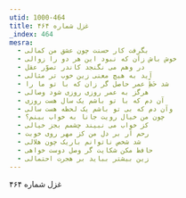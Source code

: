 ```yaml
---
utid: 1000-464
title: غزل شماره ۴۶۴
_index: 464
mesra:
  - بگرفت کار حسنت چون عشق من کمالی
  - خوش باش زآن که نبود این هر دو را زوالی
  - در وهم می نگنجد کاندر تصوّر عقل
  - آید به هیچ معنی زین خوب تر مثالی
  - شد حَظِّ عمر حاصل گر زان که با تو ما را
  - هرگز به عمر روزی روزی شود وصالی
  - آن دم که با تو باشم یک سال هست روزی
  - وآن دم که بی تو باشم یک لحظه هست سالی
  - چون من خیال رویت جانا به خواب بینم؟
  - کز خواب می نبیند چشمم بجز خیالی
  - رحم آر بر دل من کز مهر روی خوبت
  - شد شخص ناتوانم باریک چون هلالی
  - حافظ مکن شکایت گر وصل دوست خواهی
  - زین بیشتر بباید بر هجرت احتمالی
---
```

غزل شماره ۴۶۴
